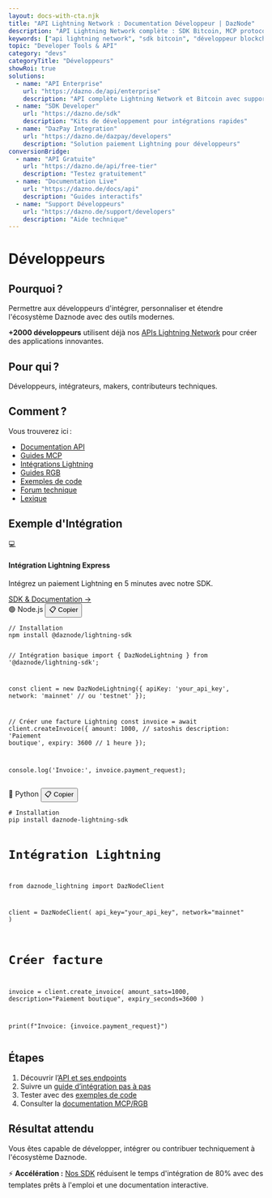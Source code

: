 ```yaml
---
layout: docs-with-cta.njk
title: "API Lightning Network : Documentation Développeur | DazNode"
description: "API Lightning Network complète : SDK Bitcoin, MCP protocol, RGB assets. Intégrez facilement DazNode dans vos applications avec guides interactifs et support 24/7."
keywords: ["api lightning network", "sdk bitcoin", "développeur blockchain", "api bitcoin", "mcp protocol", "rgb assets", "intégration lightning"]
topic: "Developer Tools & API"
category: "devs"
categoryTitle: "Développeurs"
showRoi: true
solutions:
  - name: "API Enterprise"
    url: "https://dazno.de/api/enterprise"
    description: "API complète Lightning Network et Bitcoin avec support 24/7"
  - name: "SDK Developer"
    url: "https://dazno.de/sdk"
    description: "Kits de développement pour intégrations rapides"
  - name: "DazPay Integration"
    url: "https://dazno.de/dazpay/developers"
    description: "Solution paiement Lightning pour développeurs"
conversionBridge:
  - name: "API Gratuite"
    url: "https://dazno.de/api/free-tier"
    description: "Testez gratuitement"
  - name: "Documentation Live"
    url: "https://dazno.de/docs/api"
    description: "Guides interactifs"
  - name: "Support Développeurs"
    url: "https://dazno.de/support/developers"
    description: "Aide technique"
---
```


# Développeurs

## Pourquoi ?
Permettre aux développeurs d'intégrer, personnaliser et étendre l'écosystème Daznode avec des outils modernes. 

**+2000 développeurs** utilisent déjà nos [APIs Lightning Network](https://dazno.de/api) pour créer des applications innovantes.

## Pour qui ?
Développeurs, intégrateurs, makers, contributeurs techniques.

## Comment ?
Vous trouverez ici :
- [Documentation API](../guides/developpeurs/api/)
- [Guides MCP](../guides/developpeurs/mcp/)
- [Intégrations Lightning](../lightning/premiers-pas/)
- [Guides RGB](../guides/developpeurs/rgb/)
- [Exemples de code](../guides/developpeurs/examples/)
- [Forum technique](https://github.com/Token4Good/daznode-docs/discussions)
- [Lexique](../glossaire/)

## Exemple d'Intégration

<div class="callout callout-tip">
  <div class="callout-icon">💻</div>
  <div class="callout-content">
    <h4>Intégration Lightning Express</h4>
    <p>Intégrez un paiement Lightning en 5 minutes avec notre SDK.</p>
    <a href="https://dazno.de/sdk" class="cta-link">SDK & Documentation →</a>
  </div>
</div>

<div class="code-block">
  <div class="code-header">
    <span class="language-tag">🟢 Node.js</span>
    <button class="copy-btn">📋 Copier</button>
  </div>
  <pre><code>// Installation
npm install @daznode/lightning-sdk

// Intégration basique
import { DazNodeLightning } from '@daznode/lightning-sdk';

const client = new DazNodeLightning({
  apiKey: 'your_api_key',
  network: 'mainnet' // ou 'testnet'
});

// Créer une facture Lightning
const invoice = await client.createInvoice({
  amount: 1000, // satoshis
  description: 'Paiement boutique',
  expiry: 3600 // 1 heure
});

console.log('Invoice:', invoice.payment_request);
</code></pre>
</div>

<div class="code-block">
  <div class="code-header">
    <span class="language-tag">🐍 Python</span>
    <button class="copy-btn">📋 Copier</button>
  </div>
  <pre><code># Installation
pip install daznode-lightning-sdk

# Intégration Lightning
from daznode_lightning import DazNodeClient

client = DazNodeClient(
    api_key="your_api_key",
    network="mainnet"
)

# Créer facture
invoice = client.create_invoice(
    amount_sats=1000,
    description="Paiement boutique",
    expiry_seconds=3600
)

print(f"Invoice: {invoice.payment_request}")
</code></pre>
</div>

## Étapes
1. Découvrir l’[API et ses endpoints](../guides/developpeurs/api/)
2. Suivre un [guide d’intégration pas à pas](../lightning/premiers-pas/)
3. Tester avec des [exemples de code](../guides/developpeurs/examples/)
4. Consulter la [documentation MCP/RGB](../guides/developpeurs/mcp/)

## Résultat attendu
Vous êtes capable de développer, intégrer ou contribuer techniquement à l'écosystème Daznode.

⚡ **Accélération :** [Nos SDK](https://dazno.de/sdk) réduisent le temps d'intégration de 80% avec des templates prêts à l'emploi et une documentation interactive. 